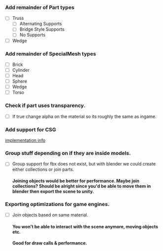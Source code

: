 ### Add remainder of Part types
- [ ] Truss
  - [ ] Alternating Supports
  - [ ] Bridge Style Supports
  - [ ] No Supports
- [ ] Wedge

### Add remainder of SpecialMesh types
- [ ] Brick
- [ ] Cylinder
- [ ] Head
- [ ] Sphere
- [ ] Wedge
- [ ] Torso

### Check if part uses transparency.
- [ ] If true change alpha on the material so its roughly the same as ingame.

### Add support for CSG
  [implementation info](csg_info.md)

### Group stuff depending on if they are inside models.
- [ ] Group support for fbx does not exist, but with blender we could create either collections or join parts.
    #### Joining objects would be better for performance. Maybe join collections? Should be alright since you'd be able to move them in blender then export the scene to unity.

### Exporting optimizations for game engines.
- [ ] Join objects based on same material.
    #### You won't be able to interact with the scene anymore, moving objects etc.
    #### Good for draw calls & performance.
